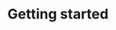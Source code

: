 ---
title: 'Getting started'
description: 'The essential guide to start using AsyncAPI. Keep it as your reference for all the operations that you can perform on the API resources.'
defaultLink: 'community-docs/getting-started'
weight: 1
icon: /img/illustrations/icons/book.svg
---